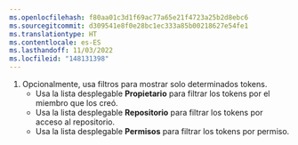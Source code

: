 ```yaml
---
ms.openlocfilehash: f80aa01c3d1f69ac77a65e21f4723a25b2d8ebc6
ms.sourcegitcommit: d309541e8f0e28bc1ec333a85b00218627e54fe1
ms.translationtype: HT
ms.contentlocale: es-ES
ms.lasthandoff: 11/03/2022
ms.locfileid: "148131398"
---
```

1. Opcionalmente, usa filtros para mostrar solo determinados tokens. 
   - Usa la lista desplegable **Propietario** para filtrar los tokens por el miembro que los creó. 
   - Usa la lista desplegable **Repositorio** para filtrar los tokens por acceso al repositorio. 
   - Usa la lista desplegable **Permisos** para filtrar los tokens por permiso.
